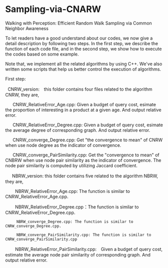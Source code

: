 # Sampling-via-CNARW
Walking with Perception: Efficient Random Walk Sampling via Common Neighbor Awareness

To let readers have a good understand about our codes, we now give a detail description by following two steps. In the first step, we describe the function of each code file, and in the second step, we show how to execute the codes based on some example.

Note that, we implement all the related algorithms by using C++. We've also written some scripts that help us better control the execution of algorithms.

First step:

    CNRW_version:　this folder contains four files related to the algorithm CNRW, they are,
    
        CNRW_RelativeError_Age.cpp: Given a budget of query cost, esimate the proportion of interesting in a product at a given age. And output relative error.
       
        CNRW_RelativeError_Degree.cpp: Given a budget of query cost, esimate the average degree of corresponding graph. And output relative error.
       
        CNRW_converge_Degree.cpp: Get "the convergence to mean" of CNRW when use node degree as the indicator of convergence.
       
        CNRW_converge_PairSimilarity.cpp: Get the "convergence to mean" of CNBRW when use node pair similarity as the indicator of convergence. The node pair similarity is computed by utilizing Jaccard coefficient.
   
   　NBRW_version: this folder contains five related to the algorithm NBRW, they are,
        
         NBRW_RelativeError_Age.cpp: The function is similar to CNRW_RelativeError_Age.cpp.
        
         NBRW_RelativeError_Degree.cpp：The function is similar to CNRW_RelativeError_Degree.cpp.
        
         NBRW_converge_Degree.cpp: The function is similar to CNRW_converge_Degree.cpp.
        
         NBRW_converge_PairSimilarity.cpp: The function is similar to CNRW_converge_PairSimilarity.cpp
        
         NBRW_RelativeError_PairSimilarity.cpp:　Given a budget of query cost, estimate the average node pair similarity of corresponding graph. And output relative error.
       
